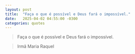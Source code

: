 ```yaml
---
layout: post
title:  "Faça o que é possível e Deus fará o impossível."
date:   2025-04-02 04:55:00 -0300
categories: quotes
---
```


>Faça o que é possível e Deus fará o impossível.

>Irmã Maria Raquel